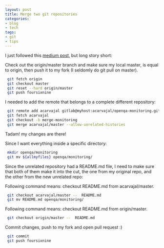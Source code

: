 ```yaml
---
layout: post
title: Merge two git repositories
categories:
- blog
- tech
tags:
- git
- tips
---
```


I just followed this [medium post](https://medium.com/@spences10/git-allow-unrelated-histories-a39a3814b981), but long story short:

Check out the origin/master branch and make sure my local master, is equal to
origin, then push it to my fork (I seldomly do git pull on master).

```bash
 git fetch origin
 git checkout master
 git reset --hard origin/master
 git push foursixnine
```

I needed to add the remote that belongs to a complete different repository:

```bash
 git remote add acarvajal gitlab@myhost:acarvajal/openqa-monitoring.git
 git fetch acarvajal
 git checkout -b merge-monitoring
 git merge acarvajal/master --allow-unrelated-histories
```

Tadam! my changes are there!

Since I want everything inside a specific directory:

```bash
 mkdir openqa/monitoring
 git mv ${allmyfiles} openqa/monitoring/
```

Since the unrelated repository had a README.md file, I need to make sure that
both of them make it into the cut, the one from my original repo, and the other
from the new unrelated repo:

Following command means: checkout README.md from acarvajal/master.

```bash
 git checkout acarvajal/master --  README.md
 git mv README.md openqa/monitoring/
```

Following command means: checkout README.md from origin/master.

```bash
 git checkout origin/master --  README.md
```

Commit changes, push to my fork and open pull request :)

```bash
 git commit
 git push foursixnine
```
